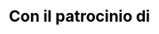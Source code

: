---
title: "Con il patrocinio di"
order: 5
color: "#993701"
layout: "slider"
css: "patronage"
#id: "sponsors"
---